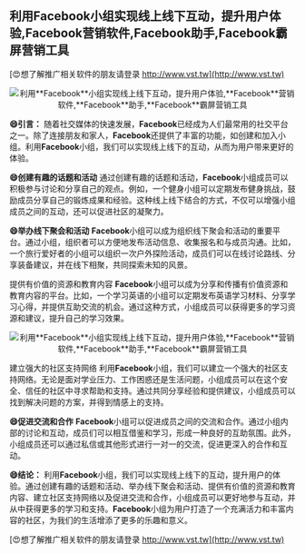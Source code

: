 ## **利用**Facebook**小组实现线上线下互动，提升用户体验,**Facebook**营销软件,**Facebook**助手,**Facebook**霸屏营销工具**

[😍想了解推广相关软件的朋友请登录 http://www.vst.tw](http://www.vst.tw)

 <center><img src="https://vst.tw/MP4/tuiguang/png/1.png" alt="利用**Facebook**小组实现线上线下互动，提升用户体验,**Facebook**营销软件,**Facebook**助手,**Facebook**霸屏营销工具"></center>

**😄引言：**
随着社交媒体的快速发展，**Facebook**已经成为人们最常用的社交平台之一。除了连接朋友和家人，**Facebook**还提供了丰富的功能，如创建和加入小组。利用**Facebook**小组，我们可以实现线上线下的互动，从而为用户带来更好的体验。

**😄创建有趣的话题和活动**
通过创建有趣的话题和活动，**Facebook**小组成员可以积极参与讨论和分享自己的观点。例如，一个健身小组可以定期发布健身挑战，鼓励成员分享自己的锻炼成果和经验。这种线上线下结合的方式，不仅可以增强小组成员之间的互动，还可以促进社区的凝聚力。

**😄举办线下聚会和活动**
**Facebook**小组可以成为组织线下聚会和活动的重要平台。通过小组，组织者可以方便地发布活动信息、收集报名和与成员沟通。比如，一个旅行爱好者的小组可以组织一次户外探险活动，成员们可以在线讨论路线、分享装备建议，并在线下相聚，共同探索未知的风景。

提供有价值的资源和教育内容
**Facebook**小组可以成为分享和传播有价值资源和教育内容的平台。比如，一个学习英语的小组可以定期发布英语学习材料、分享学习心得，并提供互助交流的机会。通过这种方式，小组成员可以获得更多的学习资源和建议，提升自己的学习效果。

 <center><img src="https://vst.tw/MP4/tuiguang/png/2.png" alt="利用**Facebook**小组实现线上线下互动，提升用户体验,**Facebook**营销软件,**Facebook**助手,**Facebook**霸屏营销工具"></center>

建立强大的社区支持网络
利用**Facebook**小组，我们可以建立一个强大的社区支持网络。无论是面对学业压力、工作困惑还是生活问题，小组成员可以在这个安全、信任的社区中寻求帮助和支持。通过共同分享经验和提供建议，小组成员可以找到解决问题的方案，并得到情感上的支持。

**😄促进交流和合作**
**Facebook**小组可以促进成员之间的交流和合作。通过小组内部的讨论和互动，成员们可以相互借鉴和学习，形成一种良好的互助氛围。此外，小组成员还可以通过私信或其他形式进行一对一的交流，促进更深入的合作和互动。

**😄结论：**
利用**Facebook**小组，我们可以实现线上线下的互动，提升用户的体验。通过创建有趣的话题和活动、举办线下聚会和活动、提供有价值的资源和教育内容、建立社区支持网络以及促进交流和合作，小组成员可以更好地参与互动，并从中获得更多的学习和支持。**Facebook**小组为用户打造了一个充满活力和丰富内容的社区，为我们的生活增添了更多的乐趣和意义。

[😍想了解推广相关软件的朋友请登录 http://www.vst.tw](http://www.vst.tw)



